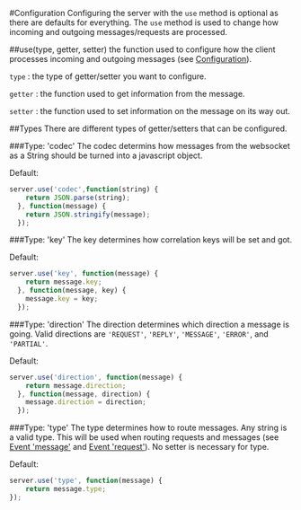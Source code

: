 #Configuration
Configuring the server with the `use` method is optional as there are defaults for everything. The `use` method is used to change how incoming and outgoing messages/requests are processed.

##use(type, getter, setter)
the function used to configure how the client processes incoming and outgoing messages (see [Configuration](configuration/use)).

`type` : the type of getter/setter you want to configure.

`getter` : the function used to get information from the message.

`setter` : the function used to set information on the message on its way out.

##Types
There are different types of getter/setters that can be configured.

###Type: 'codec'
The codec determins how messages from the websocket as a String should be turned into a javascript object.

Default:

```JAVASCRIPT
server.use('codec',function(string) {
    return JSON.parse(string);
  }, function(message) {
    return JSON.stringify(message);
  });
```

###Type: 'key'
The key determines how correlation keys will be set and got.

Default:

```JAVASCRIPT
server.use('key', function(message) {
    return message.key;
  }, function(message, key) {
    message.key = key;
  });
```

###Type: 'direction'
The direction determines which direction a message is going.  Valid directions are `'REQUEST'`, `'REPLY'`, `'MESSAGE'`, `'ERROR'`, and `'PARTIAL'`.

Default:

```JAVASCRIPT
server.use('direction', function(message) {
    return message.direction;
  }, function(message, direction) {
    message.direction = direction;
  });
```

###Type: 'type'
The type determines how to route messages.  Any string is a valid type.  This will be used when routing requests and messages (see [Event 'message'](configuration/eventListening/#event-message) and [Event 'request'](configuration/eventListening/#event-request)). No setter is necessary for type.

Default:

```JAVASCRIPT
server.use('type', function(message) {
    return message.type;
});
```